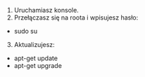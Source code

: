 
1. Uruchamiasz konsole.
2. Przełączasz się na roota i wpisujesz hasło: 
* sudo su
3. Aktualizujesz: 
* apt-get update
* apt-get upgrade

